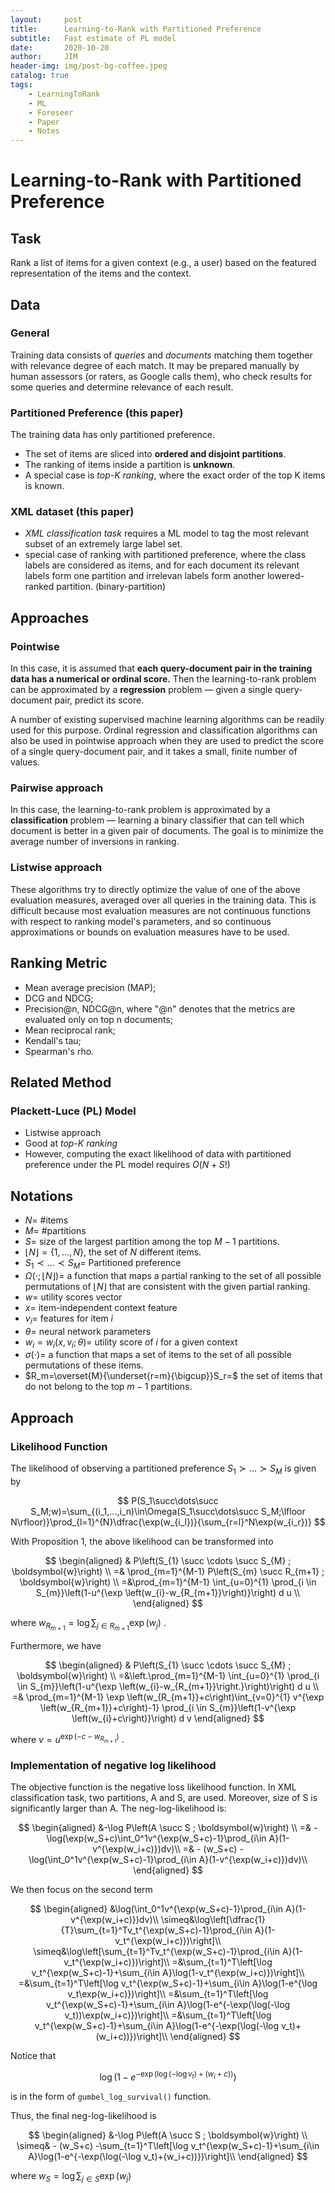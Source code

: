 ```yaml
---
layout:     post
title:      Learning-to-Rank with Partitioned Preference
subtitle:   Fast estimate of PL model
date:       2020-10-20
author:     JIM
header-img: img/post-bg-coffee.jpeg
catalog: true
tags:
    - LearningToRank
    - ML
    - Foreseer
    - Paper
    - Notes
---
```


# Learning-to-Rank with Partitioned Preference
## Task
Rank a list of items for a given context (e.g., a user) based on the featured representation of the items and the context.

## Data
### General
Training data consists of *queries* and *documents* matching them together with relevance degree of each match. It may be prepared manually by human assessors (or raters, as Google calls them), who check results for some queries and determine relevance of each result.
### Partitioned Preference (this paper)
The training data has only partitioned preference. 
* The set of items are sliced into **ordered and disjoint partitions**.
* The ranking of items inside a partition is **unknown**.
* A special case is *top-K ranking*, where the exact order of the top K items is known.

### XML dataset (this paper)
* *XML classification task* requires a ML model to tag the most relevant subset of an extremely large label set.
* special case of ranking with partitioned preference, where the class labels are considered as items, and for each document its relevant labels form one partition and irrelevan labels form another lowered-ranked partition. (binary-partition)

## Approaches

### Pointwise
In this case, it is assumed that **each query-document pair in the training data has a numerical or ordinal score.** Then the learning-to-rank problem can be approximated by a **regression** problem — given a single query-document pair, predict its score.

A number of existing supervised machine learning algorithms can be readily used for this purpose. Ordinal regression and classification algorithms can also be used in pointwise approach when they are used to predict the score of a single query-document pair, and it takes a small, finite number of values.
### Pairwise approach
In this case, the learning-to-rank problem is approximated by a **classification** problem — learning a binary classifier that can tell which document is better in a given pair of documents. The goal is to minimize the average number of inversions in ranking.
### Listwise approach
These algorithms try to directly optimize the value of one of the above evaluation measures, averaged over all queries in the training data. This is difficult because most evaluation measures are not continuous functions with respect to ranking model's parameters, and so continuous approximations or bounds on evaluation measures have to be used.

## Ranking Metric
* Mean average precision (MAP);
* DCG and NDCG;
* Precision@n, NDCG@n, where "@n" denotes that the metrics are evaluated only on top n documents;
* Mean reciprocal rank;
* Kendall's tau;
* Spearman's rho.

## Related Method
### Plackett-Luce (PL) Model
* Listwise approach
* Good at *top-K ranking*
* However, computing the exact likelihood of data with partitioned preference under the PL model requires $O(N+S!)$

## Notations
* $N =$ #items
* $M =$ #partitions
* $S =$ size of the largest partition among the top $M-1$ partitions. 
* $\left \lfloor{N}\right \rfloor = \{1,...,N\}$, the set of $N$ different items.
* $S_1 \prec ... \prec S_M =$ Partitioned preference
* $\Omega(\cdot;\left \lfloor{N}\right \rfloor) =$ a function that maps a partial ranking to the set of all possible permutations of $\left \lfloor{N}\right \rfloor$ that are consistent with the given partial ranking.
* ${w}=$ utility scores vector
* $x=$ item-independent context feature
* $v_i=$ features for item $i$
* $\theta=$ neural network parameters
* $w_i=w_i(x,v_i;\theta)=$ utility score of $i$ for a given context 
* $\sigma(\cdot)=$ a function that maps a set of items to the set of all possible permutations of these items.
* $R_m=\overset{M}{\underset{r=m}{\bigcup}}S_r=$ the set of items that do not belong to the top $m-1$ partitions.
  
## Approach

### Likelihood Function

The likelihood of observing a partitioned preference $S_1\succ\dots\succ S_M$ is given by

$$
P(S_1\succ\dots\succ S_M;w)=\sum_{(i_1,...,i_n)\in\Omega(S_1\succ\dots\succ S_M;\lfloor N\rfloor)}\prod_{l=1}^{N}\dfrac{\exp(w_{i_l})}{\sum_{r=l}^N\exp(w_{i_r})}
$$

With Proposition 1, the above likelihood can be transformed into

$$
\begin{aligned}
& P\left(S_{1} \succ \cdots \succ S_{M} ; \boldsymbol{w}\right) \\
=& \prod_{m=1}^{M-1} P\left(S_{m} \succ R_{m+1} ; \boldsymbol{w}\right) \\
=&\prod_{m=1}^{M-1} \int_{u=0}^{1} \prod_{i \in S_{m}}\left(1-u^{\exp \left(w_{i}-w_{R_{m+1}}\right)}\right) d u \\
\end{aligned}
$$

where $w_{R_{m+1}} =\log \sum_{j \in R_{m+1}} \exp \left(w_{j}\right)$ . 

Furthermore, we have

$$
\begin{aligned}
& P\left(S_{1} \succ \cdots \succ S_{M} ; \boldsymbol{w}\right) \\
=&\left.\prod_{m=1}^{M-1} \int_{u=0}^{1} \prod_{i \in S_{m}}\left(1-u^{\exp \left(w_{i}-w_{R_{m+1}}\right.}\right)\right) d u \\
=& \prod_{m=1}^{M-1} \exp \left(w_{R_{m+1}}+c\right)\int_{v=0}^{1} v^{\exp \left(w_{R_{m+1}}+c\right)-1} \prod_{i \in S_{m}}\left(1-v^{\exp \left(w_{i}+c\right)}\right) d v 
\end{aligned}
$$

where $v=u^{\exp \left(-c-{w}_{R_{m+1}}\right)}$ .

### Implementation of negative log likelihood

The objective function is the negative loss likelihood function. In XML classification task, two partitions, A and S, are used. Moreover, size of S is significantly larger than A. The neg-log-likelihood is:

$$
\begin{aligned}
    &-\log P\left(A \succ S ; \boldsymbol{w}\right) \\
    =& -\log(\exp(w_S+c)\int_0^1v^{\exp(w_S+c)-1}\prod_{i\in A}(1-v^{\exp(w_i+c)})dv)\\
    =& - (w_S+c) -\log(\int_0^1v^{\exp(w_S+c)-1}\prod_{i\in A}(1-v^{\exp(w_i+c)})dv)\\
\end{aligned}
$$

We then focus on the second term

$$
\begin{aligned}
    &\log(\int_0^1v^{\exp(w_S+c)-1}\prod_{i\in A}(1-v^{\exp(w_i+c)})dv)\\
    \simeq&\log\left[\dfrac{1}{T}\sum_{t=1}^Tv_t^{\exp(w_S+c)-1}\prod_{i\in A}(1-v_t^{\exp(w_i+c)})\right]\\
    \simeq&\log\left[\sum_{t=1}^Tv_t^{\exp(w_S+c)-1}\prod_{i\in A}(1-v_t^{\exp(w_i+c)})\right]\\
    =&\sum_{t=1}^T\left[\log v_t^{\exp(w_S+c)-1}+\sum_{i\in A}\log(1-v_t^{\exp(w_i+c)})\right]\\
    =&\sum_{t=1}^T\left[\log v_t^{\exp(w_S+c)-1}+\sum_{i\in A}\log(1-e^{\log v_t\exp(w_i+c)})\right]\\
    =&\sum_{t=1}^T\left[\log v_t^{\exp(w_S+c)-1}+\sum_{i\in A}\log(1-e^{-\exp(\log(-\log v_t))\exp(w_i+c)})\right]\\
    =&\sum_{t=1}^T\left[\log v_t^{\exp(w_S+c)-1}+\sum_{i\in A}\log(1-e^{-\exp(\log(-\log v_t)+(w_i+c))})\right]\\
\end{aligned}
$$

Notice that 

$$\log\left(1-e^{-\exp(\log(-\log v_t)+(w_i+c))}\right)$$ 

is in the form of ```gumbel_log_survival()``` function.

Thus, the final neg-log-likelihood is 

$$
\begin{aligned}
    &-\log P\left(A \succ S ; \boldsymbol{w}\right) \\
    \simeq& - (w_S+c) -\sum_{t=1}^T\left[\log v_t^{\exp(w_S+c)-1}+\sum_{i\in A}\log(1-e^{-\exp(\log(-\log v_t)+(w_i+c))})\right]\\
\end{aligned}
$$

where $w_{S} =\log \sum_{j \in S} \exp \left(w_{j}\right)$ 